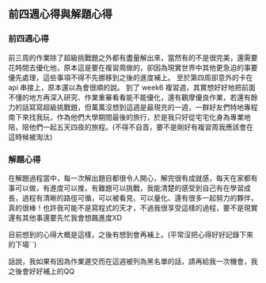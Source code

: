 ## 前四週心得與解題心得

### 前四週心得

前三周的作業除了超級挑戰題之外都有盡量解出來，當然有的不是很完美，還需要花時間去優化他，原本這是要在複習周做的，卻因為現實世界中其他更急迫的事要優先處理，這些事項不得不先挪移到之後的進度補上。
至於第四周卻意外的卡在 api 串接上，原本還以為會很順的說。
到了 week6 複習週，其實想好好地把前面不懂的地方再深入研究、作業重審看看能不能優化，還有觀摩優良作業，若還有餘力的話寫寫超級挑戰題，但萬萬沒想到這週是最現充的一週，一群好友們特地專程南下來找我玩，作為他們大學期間最後的旅行，於是我只好從宅宅化身為專業地陪，陪他們一起五天四夜的旅程。(不得不自首，要不是剛好有複習周我應該會在這時候被淘汰)


### 解題心得

在解題過程當中，每一次解出題目都很令人開心，解完很有成就感，每天在家都有事可以做，有進度可以推，有難題可以挑戰，我能清楚的感受到自己有在學習成長，過程有清晰的路徑可循，可以被看見、可以量化、還有很多一起努力的夥伴，真的很棒！也許我可能不是寫程式的天才，不過我很享受這樣的過程，要不是現實還有其他事還要先忙我會想飆進度XD

目前想到的心得大概是這樣，之後有想到會再補上。(平常沒把心得好好記錄下來的下場ˊˋ)

話說，我如果有因為作業遲交而在這週被列為黑名單的話，請再給我一次機會，我之後會好好補上的QQ

